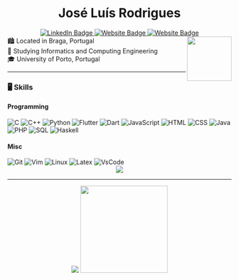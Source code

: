 <h1 align="center">José Luís Rodrigues</h1>

<div align="center">
  <a href="https://linkedin.com/in/jlcrodrigues">
   <img src="https://img.shields.io/badge/LinkedIn-0077B5?style=for-the-badge&logo=linkedin&logoColor=white" alt="LinkedIn Badge"/>
  </a>
  <a href="https://jlcrodrigues.me">
   <img src="https://img.shields.io/badge/website-000000?style=for-the-badge&logo=About.me&logoColor=white" alt="Website Badge"/>
  </a>
  <a href="mailto:joseluiscunharodrigues@gmail.com">
   <img src="https://img.shields.io/badge/Gmail-D14836?style=for-the-badge&logo=gmail&logoColor=white" alt="Website Badge"/>
  </a>
  
  
</div>
  <img align="right" src="https://media2.giphy.com/media/AOXNxxIJuBQdNTBblp/200w.webp?cid=790b7611l2dlb29x8mhkc2ibedf9aq9b2bpfove0xmq8zi67&rid=200w.webp" width="100px"> 
 🏙️ Located in Braga, Portugal <br>
 📖 Studying Informatics and Computing Engineering <br>
 🎓 University of Porto, Portugal <br>
</div>
 
<hr></hr>


 
### 🖥️ Skills

#### Programming

<div display="flex">
 <img src="https://img.shields.io/badge/C-00599C?style=for-the-badge&logo=c&logoColor=white" alt="C">
 <img src="https://img.shields.io/badge/C%2B%2B-00599C?style=for-the-badge&logo=c%2B%2B&logoColor=white" alt="C++">
 <img src="https://img.shields.io/badge/Python-FFD43B?style=for-the-badge&logo=python&logoColor=blue" alt="Python">
 <img src="https://img.shields.io/badge/Flutter-02569B?style=for-the-badge&logo=flutter&logoColor=white" alt="Flutter">
 <img src="https://img.shields.io/badge/Dart-0175C2?style=for-the-badge&logo=dart&logoColor=white" alt="Dart">
 <img src="https://img.shields.io/badge/JavaScript-323330?style=for-the-badge&logo=javascript&logoColor=F7DF1E" alt="JavaScript">
 <img src="https://img.shields.io/badge/HTML5-E34F26?style=for-the-badge&logo=html5&logoColor=white" alt="HTML">
 <img src="https://img.shields.io/badge/CSS3-1572B6?style=for-the-badge&logo=css3&logoColor=white" alt="CSS">
 <img src="https://img.shields.io/badge/Java-ED8B00?style=for-the-badge&logo=java&logoColor=white" alt="Java">
 <img src="https://img.shields.io/badge/PHP-777BB4?style=for-the-badge&logo=php&logoColor=white" alt="PHP">
 <img src="https://img.shields.io/badge/SQLite-07405E?style=for-the-badge&logo=sqlite&logoColor=white" alt="SQL">
 <img src="https://img.shields.io/badge/Haskell-5D4F85?style=for-the-badge&logo=haskell&logoColor=white" alt="Haskell">
</div>

#### Misc

<div display="flex">
 <img src="https://img.shields.io/badge/GIT-E44C30?style=for-the-badge&logo=git&logoColor=white" alt="Git">
 <img src="https://img.shields.io/badge/VIM-%2311AB00.svg?&style=for-the-badge&logo=vim&logoColor=white" alt="Vim">
 <img src="https://img.shields.io/badge/Linux-FCC624?style=for-the-badge&logo=linux&logoColor=black" alt="Linux">
 <img src="https://img.shields.io/badge/LaTeX-47A141?style=for-the-badge&logo=LaTeX&logoColor=white" alt="Latex">
 <img src="https://img.shields.io/badge/VSCode-0078D4?style=for-the-badge&logo=visual%20studio%20code&logoColor=white" alt="VsCode">
</div>

<div align="center">
 <img src="https://media.giphy.com/media/13HgwGsXF0aiGY/giphy.gif">
</div>

<hr></hr>

<div align="center" style="color:red;">
  <img src="https://github-readme-stats.vercel.app/api?username=jlcrodrigues&count_private=true&theme=ayu-mirage&show_icons=true"
    heightt="400px" widtth="400px"/>
  <img src="https://github-readme-stats.vercel.app/api/top-langs/?username=jlcrodrigues&layout=compact&theme=ayu-mirage"
    height="196rem" widtth="400rem"/>
</div>
